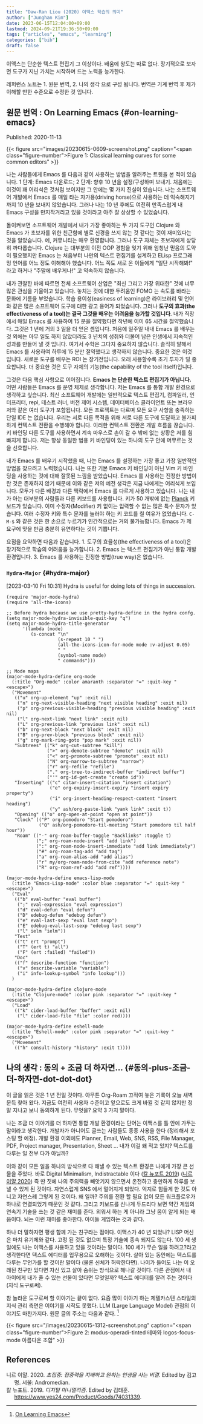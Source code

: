 ```yaml
---
title: "Daw-Ran Liou (2020) 이맥스 학습의 의미"
author: ["Junghan Kim"]
date: 2023-06-15T12:04:00+09:00
lastmod: 2024-09-21T19:36:50+09:00
tags: ["articles", "emacs", "learning"]
categories: ["bib"]
draft: false
---
```


이맥스는 단순한 텍스트 편집기 그 이상이다. 배움에 왕도는 따로 없다. 장기적으로 보자면 도구가 지닌 가치는 시작하며 드는 노력을 능가한다.

레퍼런스 노트는 1. 원문 번역, 2. 나의 생각 으로 구성 됩니다. 번역은 기계 번역 후 제가 이해할 만한 수준으로 수정한 것 입니다.


## <span class="underline">원문 번역</span> : On Learning Emacs {#on-learning-emacs}

Published: 2020-11-13

{{< figure src="images/20230615-0609-screenshot.png" caption="<span class=\"figure-number\">Figure 1: </span>Classical learning curves for some common editors" >}}

나는 사람들에게 Emacs 를 다음과 같이 사용하는 방법을 알려주는 트윗을 본 적이 있습니다. 1 단계: Emacs 다운로드; 2 단계: 향후 10 년을 설정/구성하며 보내기. 처음에는 이것이 꽤 어리석은 것처럼 보이지만 그 안에는 몇 가지 진실이 있습니다. 나는 소프트웨어 개발에서 Emacs 를 매일 타는 자가용(driving horse)으로 사용하는 데 익숙해지기까지 10 년을 보내지 않았습니다. 그러나 나는 10 년 후에도 여전히 만족스럽게 내 Emacs 구성을 만지작거리고 있을 것이라고 아주 잘 상상할 수 있었습니다.

돌이켜보면 소프트웨어 개발에서 내가 가장 좋아하는 두 가지 도구인 Clojure 와 Emacs 가 초보자를 위한 친근함에 별로 신경을 쓰지 않는 것 같다는 것이 재미있다는 것을 알았습니다. 예, 커뮤니티는 매우 환영합니다. 그러나 도구 자체는 초보자에게 상당히 까다롭습니다. Clojure 는 대부분의 이전 OOP 경험을 잊기 위해 엄청난 믿음의 도약이 필요했지만 Emacs 는 처음부터 나만의 텍스트 편집기를 설계하고 ELisp 프로그래밍 언어를 어느 정도 이해해야 했습니다. 어느 쪽도 새로 온 이들에게 "일단 시작해봐!" 라고 하거나 "주말에 배우게나!" 고 약속하지 않습니다.

내가 관찰한 바에 따르면 전체 소프트웨어 산업은 "최신 그리고 가장 위대한" 것에 너무 많은 관심을 기울이고 있습니다. 놓치는 것에 대한 두려움인 FOMO 는 속도를 바라는 문화에 기름을 부었습니다. 학습 용이성(easiness of learning)은 라이브러리 및 언어와 같은 많은 소프트웨어 도구에 대한 광고 용어가 되었습니다. 그러나 **도구의 효과(the effectiveness of a tool)는 결국 그것을 배우는 어려움을 능가할 것입니다**. 내가 직장에서 매일 Emacs 를 사용하여 15 분을 절약했다면 작년에 이미 65 시간을 절약했습니다. 그것은 1 년에 거의 3 일을 더 얻은 셈입니다. 처음에 일주일 내내 Emacs 를 배우는 것 외에는 아무 일도 하지 않았더라도 3 년치의 성취와 더불어 남은 인생에서 지속적인 성과를 만들어 낼 것 입니다. 여기서 수학은 그다지 중요하지 않습니다. 솔직히 말해서 Emacs 를 사용하여 하루에 15 분만 절약했다고 ​​생각하지 않습니다. 중요한 것은 이것 입니다. 새로운 도구를 배우는 ROI 는 장기전입니다. 오래 사용할수록 초기 투자가 덜 중요합니다. 더 중요한 것은 도구 자체의 기능(the capability of the tool itself)입니다.

그것은 다음 핵심 사항으로 이어집니다. **Emacs 는 단순한 텍스트 편집기가 아닙니다.** 어떤 사람들은 Emacs 를 운영 체제로 생각합니다. 저는 Emacs 를 통합 개발 환경으로 생각하고 싶습니다. 최신 소프트웨어 개발에는 일반적으로 텍스트 편집기, 컴파일러, 인터프리터, repl, 테스트 러너, 버전 제어 시스템, 데이터베이스 클라이언트 또는 브라우저와 같은 여러 도구가 포함됩니다. 모든 프로젝트는 다르며 모든 요구 사항을 충족하는 단일 IDE 는 없습니다. 우리는 서로 다른 목적을 위해 서로 다른 도구에 도달하고 불가피하게 컨텍스트 전환을 수행해야 합니다. 이러한 컨텍스트 전환은 개발 흐름을 끊습니다. 키 바인딩 다른 도구를 사용하면서 계속 마우스로 손이 갈 수 밖에 없는 상황은 저를 힘 빠지게 합니다. 저는 항상 동일한 범용 키 바인딩이 있는 하나의 도구 안에 머무르는 것을 선호합니다.

내가 Emacs 를 배우기 시작했을 때, 나는 Emacs 를 설정하는 가장 좋고 가장 일반적인 방법을 찾으려고 노력했습니다. 나는 또한 기본 Emacs 키 바인딩이 아닌 Vim 키 바인딩을 사용하는 것에 대해 잘못된 느낌을 받았습니다. Emacs 를 사용하는 진정한 방법이란 것은 존재하지 않기 때문에 이와 같은 저의 예전 생각은 지금 나에게는 어리석게 보입니다. 모두가 다른 배경과 다른 맥락에서 Emacs 를 다르게 사용하고 있습니다. 나는 내가 아는 대부분의 사람들과 다른 키보드를 사용합니다. 키가 50 개밖에 없는 [Planck](https://ergodox-ez.com/pages/planck) 키보드가 있습니다. 이미 수정자(Modifier) 키 없이는 입력할 수 없는 많은 특수 문자가 있습니다. 여러 수정자 키와 특수 문자를 눌러야 하는 키 코드를 칠 여유가 없었습니다. `C-M-$` 와 같은 것은 한 손으로 누르기가 인간적으로는 거의 불가능합니다. Emacs 가 제 요구에 맞을 만큼 충분히 유연하다는 것이 기쁩니다.

요점을 요약하면 다음과 같습니다. 1. 도구의 효율성(the effectiveness of a tool)은 장기적으로 학습의 어려움을 능가합니다. 2. Emacs 는 텍스트 편집기가 아닌 통합 개발 환경입니다. 3. Emacs 를 사용하는 진정한 방법(true way)은 없습니다.


### `Hydra-Major` {#hydra-major}

<span class="timestamp-wrapper"><span class="timestamp">[2023-03-10 Fri 10:31]</span></span> Hydra is useful for doing lots of things in succession.

```elisp
(require 'major-mode-hydra)
(require 'all-the-icons)

;; Before hydra because we use pretty-hydra-define in the hydra confg.
(setq major-mode-hydra-invisible-quit-key "q")
(setq major-mode-hydra-title-generator
      '(lambda (mode)
         (s-concat "\n"
                   (s-repeat 10 " ")
                   (all-the-icons-icon-for-mode mode :v-adjust 0.05)
                   " "
                   (symbol-name mode)
                   " commands")))

;; Mode maps
(major-mode-hydra-define org-mode
  (:title "Org-mode" :color amaranth :separator "=" :quit-key "<escape>")
  ("Movement"
   (("u" org-up-element "up" :exit nil)
    ("n" org-next-visible-heading "next visible heading" :exit nil)
    ("p" org-previous-visible-heading "previous visible heading" :exit nil)
    ("l" org-next-link "next link" :exit nil)
    ("L" org-previous-link "previous link" :exit nil)
    ("b" org-next-block "next block" :exit nil)
    ("B" org-prev-block "previous block" :exit nil)
    ("g" org-mark-ring-goto "pop mark" :exit nil))
   "Subtrees" (("k" org-cut-subtree "kill")
               (">" org-demote-subtree "demote" :exit nil)
               ("<" org-promote-subtree "promote" :exit nil)
               ("N" org-narrow-to-subtree "narrow")
               ("r" org-refile "refile")
               ("." org-tree-to-indirect-buffer "indirect buffer")
               ("'" org-id-get-create "create id"))
   "Inserting" (("c" citar-insert-citation "insert citation")
                ("e" org-expiry-insert-expiry "insert expiry property")
                ("i" org-insert-heading-respect-content "insert heading")
                ("y" ash/org-paste-link "yank link" :exit t))
   "Opening" (("o" org-open-at-point "open at point"))
   "Clock" (("P" org-pomodoro "Start pomodoro")
            ("Q" ash/org-pomodoro-til-meeting "Start pomodoro til half hour"))
   "Roam" (("-" org-roam-buffer-toggle "Backlinks" :toggle t)
           (";" org-roam-node-insert "add link")
           (":" org-roam-node-insert-immediate "add link immediately")
           ("#" org-roam-tag-add "add tag")
           ("a" org-roam-alias-add "add alias")
           ("r" my/org-roam-node-from-cite "add reference note")
           ("R" org-roam-ref-add "add ref"))))

(major-mode-hydra-define emacs-lisp-mode
  (:title "Emacs-Lisp-mode" :color blue :separator "=" :quit-key "<escape>")
  ("Eval"
   (("b" eval-buffer "eval buffer")
    (";" eval-expression "eval expression")
    ("d" eval-defun "eval defun")
    ("D" edebug-defun "edebug defun")
    ("e" eval-last-sexp "eval last sexp")
    ("E" edebug-eval-last-sexp "edebug last sexp")
    ("l" ielm "ielm"))
   "Test"
   (("t" ert "prompt")
    ("T" (ert t) "all")
    ("F" (ert :failed) "failed"))
   "Doc"
   (("f" describe-function "function")
    ("v" describe-variable "variable")
    ("i" info-lookup-symbol "info lookup")))
  )

(major-mode-hydra-define clojure-mode
  (:title "Clojure-mode" :color pink :separator "=" :quit-key "<escape>")
  ("Load"
   (("k" cider-load-buffer "buffer" :exit nil)
    ("l" cider-load-file "file" :color red))))

(major-mode-hydra-define eshell-mode
  (:title "Eshell-mode" :color pink :separator "=" :quit-key "<escape>")
  ("Movement"
   (("h" consult-history "history" :exit t))))
```


## <span class="underline">나의 생각</span> : 동의 + 조금 더 하자면... {#동의-plus-조금-더-하자면-dot-dot-dot}

이 글을 읽은 것은 1 년 전일 것이다. 아무튼 Org-Roam 끄적여 놓은 기록이 오늘 새벽 문득 찾아 왔다. 지금도 여전히 사용자 수준이고 앞으로도 크게 바뀔 것 같지 않지만 정말 지나고 보니 동의하게 된다. 무엇을? 요약 3 가지 말이다.

나는 조금 더 이야기를 더 하자면 통합 개발 환경이라는 단어는 이맥스를 틀 안에 가두는 말이라고 생각한다. 개발자가 아니어도 글쓰는 사람들도 종종 사용을 한다 (정리해서 포스팅 할 예정). 개발 환경 이외에도 Planner, Email, Web, SNS, RSS, File Manager, PDF, Project manager, Presentation, Sheet ... 내가 이걸 왜 적고 있지? 텍스트를 다루는 일 전부 다가 아닐까?

이와 같이 모든 일을 하나의 방식으로 다 해낼 수 있는 텍스트 환경은 나에게 가장 큰 선물을 주었다. 바로 Digital Minimalism, Indistractable 이다 (<a href="#citeproc_bib_item_2">칼 뉴포트 2019</a>) (<a href="#citeproc_bib_item_1">니르 이얄 2020</a>) 즉 딴 짓에 나의 주의력을 빼앗기지 않으면서 온전하고 충만하게 하루를 보낼 수 있게 된 것이다. 자연스럽게 SNS 에서 멀어지게 되었다. 억지로 힘들게 한 것도 아니고 자연스레 그렇게 된 것이다. 왜 일까? 주의를 전환 할 필요 없이 모든 워크플로우가 하나로 연결되었기 때문인 것 같다. 그리고 키보드를 신나게 두드리다 보면 약간 게임의 연속기 기술을 쓰는 것 같은 재미를 준다. 외워서 하는 게 아니라 그냥 몸이 알게 되는 배움이다. 뇌는 이런 재미를 좋아한다. 아이들 게임하는 것과 같다.

하나 더 말하자면 평생 함께 가는 친구라는 점이다. 이맥스가 40 년 되었나? LISP 머신은 마치 유기체와 같다. 고정 된 것도 없으며 특정 기술에 종속 되지도 않는다. 100 세 생일에도 나는 이맥스를 사용하고 있을 것이라는 말이다. 100 세가 무슨 일을 하려고?라고 생각한다면 텍스트 에디터를 업무용으로 오해하는 것이다. 살아 있는 동안에는 텍스트를 다루는 무언가를 할 것이란 말이다 (물론 신체가 허락한다면). 나이가 들어도 나는 이 오래된 친구만 있다면 자신 있고 살아 숨쉬는 방식으로 해나갈 것이다. 다른 관점에서 내 아이에게 내가 줄 수 있는 선물이 있다면 무엇일까? 텍스트 에디터를 알려 주는 것이다 (지식 도구로써).

참 놀라운 도구로써 할 이야기는 끝이 없다. 요즘 많이 이야기 하는 제텔카스텐 스타일의 지식 관리 측면은 이야기를 시작도 못했다. LLM (Large Language Model) 관점의 이야기도 마찬가지다. 원문 글의 주소는 다음과 같다.&nbsp;[^fn:1]

{{< figure src="/images/20230615-1312-screenshot.png" caption="<span class=\"figure-number\">Figure 2: </span>modus-operadi-tinted 테마와 logos-focus-mode 아름다운 조합" >}}

## References

<style>.csl-entry{text-indent: -1.5em; margin-left: 1.5em;}</style><div class="csl-bib-body">
  <div class="csl-entry"><a id="citeproc_bib_item_1"></a>니르 이얄. 2020. <i>초집중: 집중력을 지배하고 원하는 인생을 사는 비결</i>. Edited by 김고명. 서울: Andromedian.</div>
  <div class="csl-entry"><a id="citeproc_bib_item_2"></a>칼 뉴포트. 2019. <i>디지털 미니멀리즘</i>. Edited by 김태훈. <a href="https://www.yes24.com/Product/Goods/74031339">https://www.yes24.com/Product/Goods/74031339</a>.</div>
</div>

[^fn:1]: [On Learning Emacs](https://dawranliou.com/blog/on-learning-emacs/)

